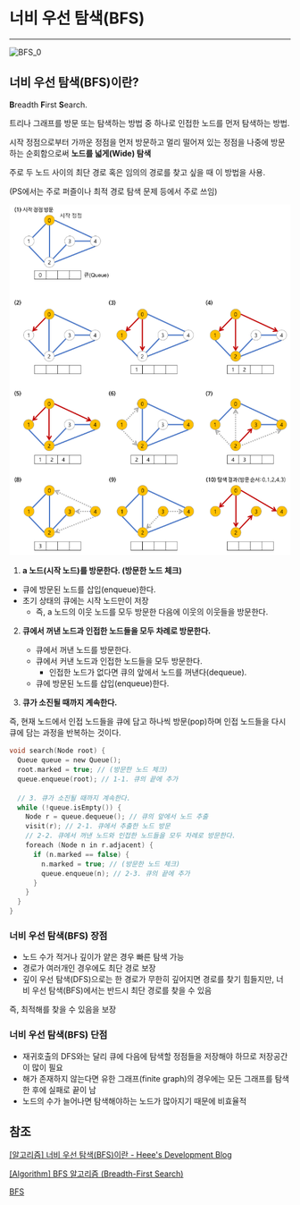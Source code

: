# 너비 우선 탐색(BFS)

---

![BFS_0](https://w.namu.la/s/1fe9246903b78fae07577b243a0b22791e02cb39640d5cbaae10d9849343b4ea6f162a9a677a5892fbf7819abd4ef7221ebd3608849cfb66793411fb5e643951cb44a5e2c4389b40b27fa347d2685d47c9a874c2bab31e89b7e7be6d947c6bfe)

## 너비 우선 탐색(BFS)이란?

**B**readth **F**irst **S**earch. 

트리나 그래프를 방문 또는 탐색하는 방법 중 하나로 인접한 노드를 먼저 탐색하는 방법.

시작 정점으로부터 가까운 정점을 먼저 방문하고 멀리 떨어져 있는 정점을 나중에 방문하는 순회함으로써 **노드를 넓게(Wide) 탐색**

주로 두 노드 사이의 최단 경로 혹은 임의의 경로를 찾고 싶을 때 이 방법을 사용.

(PS에서는 주로 퍼즐이나 최적 경로 탐색 문제 등에서 주로 쓰임)


![BFS_1](img/BFS_1.png)

1. **a 노드(시작 노드)를 방문한다. (방문한 노드 체크)**

- 큐에 방문된 노드를 삽입(enqueue)한다.
- 초기 상태의 큐에는 시작 노드만이 저장
    - 즉, a 노드의 이웃 노드를 모두 방문한 다음에 이웃의 이웃들을 방문한다.

2. **큐에서 꺼낸 노드과 인접한 노드들을 모두 차례로 방문한다.**
    - 큐에서 꺼낸 노드를 방문한다.
    - 큐에서 커낸 노드과 인접한 노드들을 모두 방문한다.
        - 인접한 노드가 없다면 큐의 앞에서 노드를 꺼낸다(dequeue).
    - 큐에 방문된 노드를 삽입(enqueue)한다.

3. **큐가 소진될 때까지 계속한다.**

즉, 현재 노드에서 인접 노드들을 큐에 담고 하나씩 방문(pop)하며 인접 노드들을 다시 큐에 담는 과정을 반복하는 것이다.

```c
void search(Node root) {
  Queue queue = new Queue();
  root.marked = true; // (방문한 노드 체크)
  queue.enqueue(root); // 1-1. 큐의 끝에 추가

  // 3. 큐가 소진될 때까지 계속한다.
  while (!queue.isEmpty()) {
    Node r = queue.dequeue(); // 큐의 앞에서 노드 추출
    visit(r); // 2-1. 큐에서 추출한 노드 방문
    // 2-2. 큐에서 꺼낸 노드와 인접한 노드들을 모두 차례로 방문한다.
    foreach (Node n in r.adjacent) {
      if (n.marked == false) {
        n.marked = true; // (방문한 노드 체크)
        queue.enqueue(n); // 2-3. 큐의 끝에 추가
      }
    }
  }
}
```

### 너비 우선 탐색(BFS)  장점

- 노드 수가 적거나 깊이가 얕은 경우 빠른 탐색 가능
- 경로가 여러개인 경우에도 최단 경로 보장
- 깊이 우선 탐색(DFS)으로는 한 경로가 무한히 깊어지면 경로를 찾기 힘들지만, 너비 우선 탐색(BFS)에서는 반드시 최단 경로를 찾을 수 있음

즉, 최적해를 찾을 수 있음을 보장

### 너비 우선 탐색(BFS) 단점

- 재귀호출의 DFS와는 달리 큐에 다음에 탐색할 정점들을 저장해야 하므로 저장공간이 많이 필요
- 해가 존재하지 않는다면 유한 그래프(finite graph)의 경우에는 모든 그래프를 탐색한 후에 실패로 끝이 남
- 노드의 수가 늘어나면 탐색해야하는 노드가 많아지기 때문에 비효율적

## **참조**
[[알고리즘] 너비 우선 탐색(BFS)이란 - Heee's Development Blog](https://gmlwjd9405.github.io/2018/08/15/algorithm-bfs.html)

[[Algorithm] BFS 알고리즘 (Breadth-First Search)](https://coding-factory.tistory.com/612)

[BFS](https://namu.wiki/w/%EB%84%88%EB%B9%84%20%EC%9A%B0%EC%84%A0%20%ED%83%90%EC%83%89)